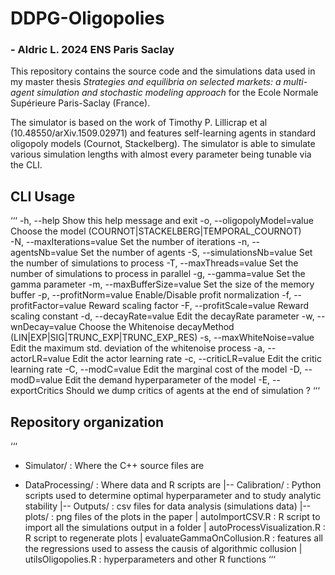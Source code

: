 #  DDPG-Oligopolies
### - Aldric L. 2024 ENS Paris Saclay

This repository contains the source code and the simulations data used in my master thesis *Strategies and equilibria on selected markets: a multi-agent simulation and stochastic modeling approach* for the Ecole Normale Supérieure Paris-Saclay (France).

The simulator is based on the work of Timothy P. Lillicrap et al (10.48550/arXiv.1509.02971) and features self-learning agents in standard oligopoly models (Cournot, Stackelberg).  The simulator is able to simulate various simulation lengths with almost every parameter being tunable via the CLI.

## CLI Usage 
‘‘‘
-h, --help                  Show this help message and exit 
-o, --oligopolyModel=value  Choose the model (COURNOT|STACKELBERG|TEMPORAL_COURNOT)  
-N, --maxIterations=value   Set the number of iterations 
-n, --agentsNb=value        Set the number of agents 
-S, --simulationsNb=value   Set the number of simulations to process 
-T, --maxThreads=value      Set the number of simulations to process in parallel 
-g, --gamma=value           Set the gamma parameter 
-m, --maxBufferSize=value   Set the size of the memory buffer 
-p, --profitNorm=value      Enable/Disable profit normalization 
-f, --profitFactor=value    Reward scaling factor 
-F, --profitScale=value     Reward scaling constant 
-d, --decayRate=value       Edit the decayRate parameter 
-w, --wnDecay=value         Choose the Whitenoise decayMethod (LIN|EXP|SIG|TRUNC_EXP|TRUNC_EXP_RES) 
-s, --maxWhiteNoise=value   Edit the maximum std. deviation of the whitenoise process 
-a, --actorLR=value         Edit the actor learning rate 
-c, --criticLR=value        Edit the critic learning rate 
-C, --modC=value            Edit the marginal cost of the model 
-D, --modD=value            Edit the demand hyperparameter of the model 
-E, --exportCritics         Should we dump critics of agents at the end of simulation ? 
‘‘‘

## Repository organization

‘‘‘
- Simulator/ : Where the C++ source files are

- DataProcessing/ : Where data and R scripts are
|-- Calibration/ : Python scripts used to determine optimal hyperparameter and to study analytic stability
|-- Outputs/ : csv files for data analysis (simulations data)
|-- plots/ : png files of the plots in the paper
| autoImportCSV.R : R script to import all the simulations output in a folder
| autoProcessVisualization.R : R script to regenerate plots
| evaluateGammaOnCollusion.R : features all the regressions used to assess the causis of algorithmic collusion
| utilsOligopolies.R : hyperparameters and other R functions
‘‘‘
